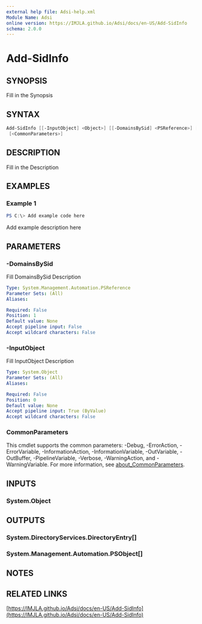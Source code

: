 ```yaml
---
external help file: Adsi-help.xml
Module Name: Adsi
online version: https://IMJLA.github.io/Adsi/docs/en-US/Add-SidInfo
schema: 2.0.0
---
```


# Add-SidInfo

## SYNOPSIS
Fill in the Synopsis

## SYNTAX

```powershell
Add-SidInfo [[-InputObject] <Object>] [[-DomainsBySid] <PSReference>] [-ProgressAction <ActionPreference>]
 [<CommonParameters>]
```

## DESCRIPTION
Fill in the Description

## EXAMPLES

### Example 1
```powershell
PS C:\> Add example code here
```

Add example description here

## PARAMETERS

### -DomainsBySid
Fill DomainsBySid Description

```yaml
Type: System.Management.Automation.PSReference
Parameter Sets: (All)
Aliases:

Required: False
Position: 1
Default value: None
Accept pipeline input: False
Accept wildcard characters: False
```

### -InputObject
Fill InputObject Description

```yaml
Type: System.Object
Parameter Sets: (All)
Aliases:

Required: False
Position: 0
Default value: None
Accept pipeline input: True (ByValue)
Accept wildcard characters: False
```

### CommonParameters
This cmdlet supports the common parameters: -Debug, -ErrorAction, -ErrorVariable, -InformationAction, -InformationVariable, -OutVariable, -OutBuffer, -PipelineVariable, -Verbose, -WarningAction, and -WarningVariable. For more information, see [about_CommonParameters](http://go.microsoft.com/fwlink/?LinkID=113216).

## INPUTS

### System.Object

## OUTPUTS

### System.DirectoryServices.DirectoryEntry[]

### System.Management.Automation.PSObject[]

## NOTES

## RELATED LINKS

[https://IMJLA.github.io/Adsi/docs/en-US/Add-SidInfo](https://IMJLA.github.io/Adsi/docs/en-US/Add-SidInfo)


